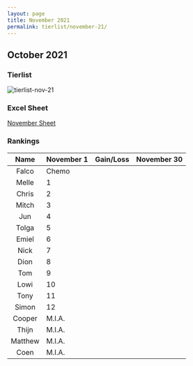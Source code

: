 ```yaml
---
layout: page
title: November 2021
permalink: tierlist/november-21/
---
```


## **October 2021**

### Tierlist
![tierlist-nov-21]()

### Excel Sheet
[November Sheet]()

### Rankings

| Name | November 1 | Gain/Loss | November 30
|:--------:|--------|-----|--------|
| Falco | Chemo | | 
| Melle | 1 | |
| Chris | 2 | |
| Mitch | 3 | |
| Jun | 4 | |
| Tolga | 5 | |
| Emiel | 6 | |
| Nick | 7 | |
| Dion | 8 | |
| Tom | 9 | |
| Lowi | 10 | |
| Tony | 11 | |
| Simon | 12 | |
| Cooper | M.I.A. | |
| Thijn | M.I.A. | |
| Matthew | M.I.A. | |
| Coen | M.I.A. | |

